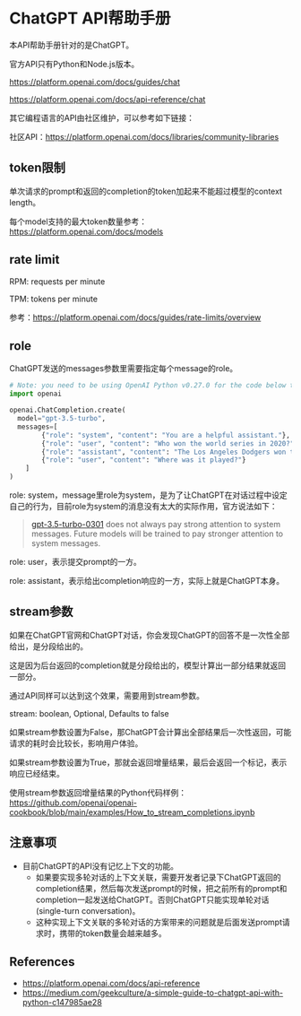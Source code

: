 # ChatGPT API帮助手册

本API帮助手册针对的是ChatGPT。

官方API只有Python和Node.js版本。

https://platform.openai.com/docs/guides/chat

https://platform.openai.com/docs/api-reference/chat

其它编程语言的API由社区维护，可以参考如下链接：

社区API：https://platform.openai.com/docs/libraries/community-libraries

## token限制

单次请求的prompt和返回的completion的token加起来不能超过模型的context length。

每个model支持的最大token数量参考：https://platform.openai.com/docs/models

## rate limit

RPM: requests per minute

TPM: tokens per minute

参考：https://platform.openai.com/docs/guides/rate-limits/overview

## role

ChatGPT发送的messages参数里需要指定每个message的role。

```python
# Note: you need to be using OpenAI Python v0.27.0 for the code below to work
import openai

openai.ChatCompletion.create(
  model="gpt-3.5-turbo",
  messages=[
        {"role": "system", "content": "You are a helpful assistant."},
        {"role": "user", "content": "Who won the world series in 2020?"},
        {"role": "assistant", "content": "The Los Angeles Dodgers won the World Series in 2020."},
        {"role": "user", "content": "Where was it played?"}
    ]
)
```

role: system，message里role为system，是为了让ChatGPT在对话过程中设定自己的行为，目前role为system的消息没有太大的实际作用，官方说法如下：

> [gpt-3.5-turbo-0301](https://platform.openai.com/docs/models) does not always pay strong attention to system messages. Future models will be trained to pay stronger attention to system messages.

role: user，表示提交prompt的一方。

role: assistant，表示给出completion响应的一方，实际上就是ChatGPT本身。

## stream参数

如果在ChatGPT官网和ChatGPT对话，你会发现ChatGPT的回答不是一次性全部给出，是分段给出的。

这是因为后台返回的completion就是分段给出的，模型计算出一部分结果就返回一部分。

通过API同样可以达到这个效果，需要用到stream参数。

stream: boolean, Optional, Defaults to false

如果stream参数设置为False，那ChatGPT会计算出全部结果后一次性返回，可能请求的耗时会比较长，影响用户体验。

如果stream参数设置为True，那就会返回增量结果，最后会返回一个标记，表示响应已经结束。

使用stream参数返回增量结果的Python代码样例：https://github.com/openai/openai-cookbook/blob/main/examples/How_to_stream_completions.ipynb

## 注意事项

* 目前ChatGPT的API没有记忆上下文的功能。
  * 如果要实现多轮对话的上下文关联，需要开发者记录下ChatGPT返回的completion结果，然后每次发送prompt的时候，把之前所有的prompt和completion一起发送给ChatGPT。否则ChatGPT只能实现单轮对话(single-turn conversation)。
  * 这种实现上下文关联的多轮对话的方案带来的问题就是后面发送prompt请求时，携带的token数量会越来越多。


## References

* https://platform.openai.com/docs/api-reference
* https://medium.com/geekculture/a-simple-guide-to-chatgpt-api-with-python-c147985ae28